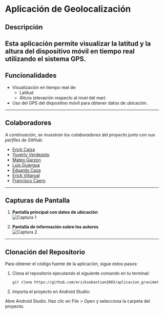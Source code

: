 # Aplicación de Geolocalización

## Descripción

Esta aplicación permite visualizar la **latitud** y la **altura** del dispositivo móvil en tiempo real utilizando el sistema GPS.  
---

## Funcionalidades

- Visualización en tiempo real de:
  - Latitud
  - Altura (elevación respecto al nivel del mar)
- Uso del GPS del dispositivo móvil para obtener datos de ubicación.

---

## Colaboradores

_A continuación, se muestran los colaboradores del proyecto junto con sus perfiles de GitHub:_

- [Erick Caiza](https://github.com/ericksebastian2003)
- [Yuverly Verdezoto](https://github.com/YuverlyHidokun)  
- [Mateo Garzon](https://github.com/usuario3)
- [Luis Guaygua](https://github.com/usuario3) 
- [Eduardo Caza](https://github.com/usuario3) 
- [Erick Villaroal](https://github.com/usuario3) 
- [Francisco Caero](https://github.com/usuario3) 

---
## Capturas de Pantalla


1. **Pantalla principal con datos de ubicación**  
   ![Captura 1](ruta/a/tu/captura1.png)

2. **Pantalla de información sobre los autores**  
   ![Captura 2](ruta/a/tu/captura2.png)

---

## Clonación del Repositorio

Para obtener el código fuente de la aplicación, sigue estos pasos:

1. Clona el repositorio ejecutando el siguiente comando en tu terminal:  

   ```bash
   git clone https://github.com/ericksebastian2003/aplicacion_gravimetro_y_gps.git
2. Importa el proyecto en Android Studio:

Abre Android Studio.
Haz clic en File > Open y selecciona la carpeta del proyecto.

